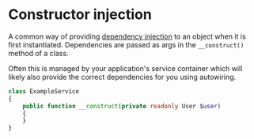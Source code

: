 # Constructor injection

A common way of providing [dependency injection](dependecy-injection.md) to an
object when it is first instantiated. Dependencies are passed as args in the
`__construct()` method of a class.

Often this is managed by your application's service container which will likely
also provide the correct dependencies for you using autowiring.

```php
class ExampleService
{
    public function __construct(private readonly User $user)
    {
    }
}
```
